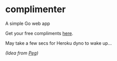 # complimenter
A simple Go web app

Get your free compliments [here](https://polar-ocean-45794.herokuapp.com).

May take a few secs for Heroku dyno to wake up...

*(Idea from [Peg](https://peg.co/))*
